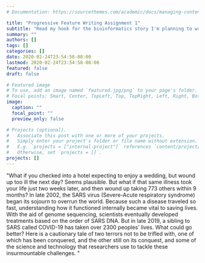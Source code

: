 ```yaml
---
# Documentation: https://sourcethemes.com/academic/docs/managing-content/

title: "Progressive Feature Writing Assignment 1"
subtitle: "Read my hook for the bioinformatics story I'm planning to write!"
summary: ""
authors: []
tags: []
categories: []
date: 2020-02-24T23:54:58-08:00
lastmod: 2020-02-24T23:54:58-08:00
featured: false
draft: false

# Featured image
# To use, add an image named `featured.jpg/png` to your page's folder.
# Focal points: Smart, Center, TopLeft, Top, TopRight, Left, Right, BottomLeft, Bottom, BottomRight.
image:
  caption: ""
  focal_point: ""
  preview_only: false

# Projects (optional).
#   Associate this post with one or more of your projects.
#   Simply enter your project's folder or file name without extension.
#   E.g. `projects = ["internal-project"]` references `content/project/deep-learning/index.md`.
#   Otherwise, set `projects = []`.
projects: []
---
```

"What if you checked into a hotel expecting to enjoy a wedding, but wound up too ill the next day? Seems plausible. But what if that same illness took your life just two weeks later, and then wound up taking 773 others within 9 months? 
In late 2002, the SARS virus (Severe-Acute respiratory syndrome) began its sojourn to overrun the world. Because such a disease traveled so fast, understanding how it functioned internally became vital to saving lives. With the aid of genome sequencing, scientists eventually developed treatments based on the order of SARS DNA.
But in late 2019, a sibling to SARS called COVID-19 has taken over 2300 peoples’ lives. What could go better?
Here is a cautionary tale of two terrors not to be trifled with, one of which has been conquered, and the other still on its conquest, and some of the science and technology that researchers use to tackle these insurmountable challenges. 
"